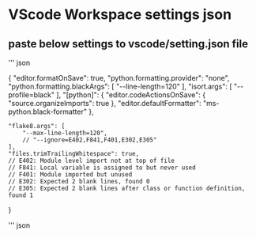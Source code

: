 # VScode Workspace settings json #

## paste below settings to vscode/setting.json file


''' json

{
    "editor.formatOnSave": true,
    "python.formatting.provider": "none",
    "python.formatting.blackArgs": [
        "--line-length=120"
    ],
    "isort.args": [
        "--profile=black"
    ],
    "[python]": {
        "editor.codeActionsOnSave": {
            "source.organizeImports": true
        },
        "editor.defaultFormatter": "ms-python.black-formatter"
    },

    "flake8.args": [
        "--max-line-length=120",
        // "--ignore=E402,F841,F401,E302,E305"
    ],
    "files.trimTrailingWhitespace": true,
    // E402: Module level import not at top of file
    // F841: Local variable is assigned to but never used
    // F401: Module imported but unused
    // E302: Expected 2 blank lines, found 0
    // E305: Expected 2 blank lines after class or function definition, found 1
}

''' json
